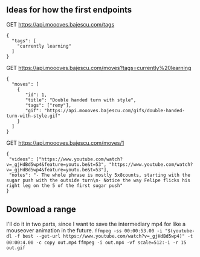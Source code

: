 ## Ideas for how the first endpoints

GET https://api.moooves.bajescu.com/tags
```
{
  "tags": [
    "currently learning"
  ]
}
```

GET https://api.moooves.bajescu.com/moves?tags=currently%20learning
```
{
  "moves": [
    {
       "id": 1,
       "title": "Double handed turn with style",
       "tags": ["remy"],
       "gif": "https://api.moooves.bajescu.com/gifs/double-handed-turn-with-style.gif"
    }
  ]
}
```

GET https://api.moooves.bajescu.com/moves/1
```
{
 "videos": ["https://www.youtube.com/watch?v=_gjHdBd5wp4&feature=youtu.be&t=53", "https://www.youtube.com/watch?v=_gjHdBd5wp4&feature=youtu.be&t=53"],
 "notes": "- The whole phrase is mostly 5x8counts, starting with the sugar push with the outside turn\n- Notice the way Felipe flicks his right leg on the 5 of the first sugar push"
}
```

## Download a range
I'll do it in two parts, since I want to save the intermediary mp4 for like a mouseover animation in the future.
`ffmpeg -ss 00:00:53.00 -i "$(youtube-dl -f best --get-url https://www.youtube.com/watch?v=_gjHdBd5wp4)" -t 00:00:4.00 -c copy out.mp4`
`ffmpeg -i out.mp4 -vf scale=512:-1 -r 15 out.gif`